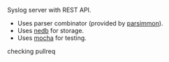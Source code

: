 Syslog server with REST API.

* Uses parser combinator (provided by
  [parsimmon](https://www.npmjs.com/package/parsimmon)).
* Uses [nedb](https://github.com/louischatriot/nedb) for storage.
* Uses [mocha](http://mochajs.org) for testing.

checking pullreq
